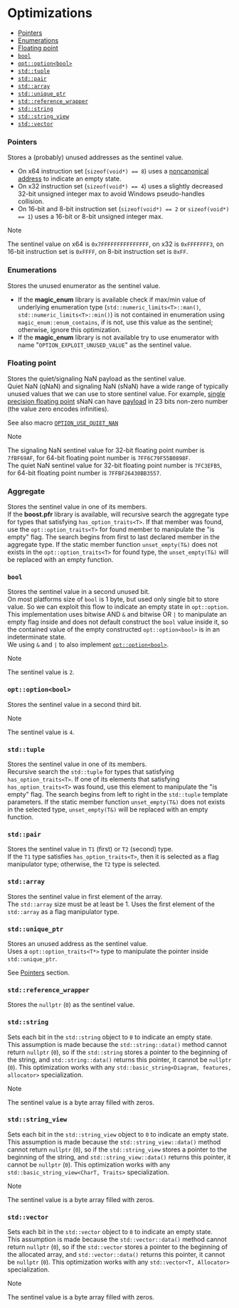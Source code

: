 
# Optimizations

- [Pointers](#pointers)
- [Enumerations](#enumerations)
- [Floating point](#floating-point)
- [`bool`](#bool)
- [`opt::option<bool>`](#optoptionbool)
- [`std::tuple`](#stdtuple)
- [`std::pair`](#stdpair)
- [`std::array`](#stdarray)
- [`std::unique_ptr`](#stdunique_ptr)
- [`std::reference_wrapper`](#stdreference_wrapper)
- [`std::string`](#stdstring)
- [`std::string_view`](#stdstring_view)
- [`std::vector`](#stdvector)

### Pointers
Stores a (probably) unused addresses as the sentinel value.
- On x64 instruction set (`sizeof(void*) == 8`) uses a [noncanonical address][] to indicate an empty state.
- On x32 instruction set (`sizeof(void*) == 4`) uses a slightly decreased 32-bit unsigned integer max to avoid Windows pseudo-handles collision.
- On 16-bit and 8-bit instruction set (`sizeof(void*) == 2` or `sizeof(void*) == 1`) uses a 16-bit or 8-bit unsigned integer max.
> [!NOTE]
> The sentinel value on x64 is `0x7FFFFFFFFFFFFFFF`, on x32 is `0xFFFFFFF3`, on 16-bit instruction set is `0xFFFF`, on 8-bit instruction set is `0xFF`.

[noncanonical address]: https://read.seas.harvard.edu/cs161/2023/doc/memory-layout/

### Enumerations
Stores the unused enumerator as the sentinel value.
- If the **magic_enum** library is available check if max/min value of underlying enumeration type (`std::numeric_limits<T>::man()`, `std::numeric_limits<T>::min()`) is not contained in enumeration using `magic_enum::enum_contains`, if is not, use this value as the sentinel; otherwise, ignore this optimization.
- If the **magic_enum** library is not available try to use enumerator with name "`OPTION_EXPLOIT_UNUSED_VALUE`"
as the sentinel value.

### Floating point
Stores the quiet/signaling NaN payload as the sentinel value. \
Quiet NaN (qNaN) and signaling NaN (sNaN) have a wide range of typically unused values that we can use to store sentinel value. For example, [single precision floating point][] sNaN can have [payload][NaN floating point] in 23 bits non-zero number (the value zero encodes infinities).

See also macro [`OPTION_USE_QUIET_NAN`](macros.md#option_use_quiet_nan)

> [!NOTE]
> The signaling NaN sentinel value for 32-bit floating point number is `7fBF69AF`, for 64-bit floating point number is `7FF6C79F55B0898F`. \
> The quiet NaN sentinel value for 32-bit floating point number is `7FC3EFB5`, for 64-bit floating point number is `7FFBF26430BB3557`.

[Single precision floating point]: https://en.wikipedia.org/wiki/Single-precision_floating-point_format
[NaN floating point]: https://en.wikipedia.org/wiki/NaN#Floating_point

### Aggregate
Stores the sentinel value in one of its members. \
If the **boost.pfr** library is available, will recursive search the aggregate type for types that satisfying `has_option_traits<T>`. If that member was found, use the `opt::option_traits<T>` for found member to manipulate the "is empty" flag. The search begins from first to last declared member in the aggregate type. If the static member function `unset_empty(T&)` does not exists in the `opt::option_traits<T>` for found type, the `unset_empty(T&)` will be replaced with an empty function.

### `bool`
Stores the sentinel value in a second unused bit. \
On most platforms size of `bool` is 1 byte, but used only single bit to store value. So we can exploit this flow to indicate an empty state in `opt::option`. This implementation uses bitwise AND `&` and bitwise OR `|` to manipulate an empty flag inside and does not default construct the `bool` value inside it, so the contained value of the empty constructed `opt::option<bool>` is in an indeterminate state. \
We using `&` and `|` to also implement [`opt::option<bool>`](#optoptionbool).
> [!NOTE]
> The sentinel value is `2`.

### `opt::option<bool>`
Stores the sentinel value in a second third bit.
> [!NOTE]
> The sentinel value is `4`.

### `std::tuple`
Stores the sentinel value in one of its members. \
Recursive search the `std::tuple` for types that satisfying `has_option_traits<T>`. If one of its elements that satisfying `has_option_traits<T>` was found, use this element to manipulate the "is empty" flag. The search begins from left to right in the `std::tuple` template parameters. If the static member function `unset_empty(T&)` does not exists in the selected type, `unset_empty(T&)` will be replaced with an empty function.

### `std::pair`
Stores the sentinel value in `T1` (first) or `T2` (second) type. \
If the `T1` type satisfies `has_option_traits<T>`, then it is selected as a flag manipulator type; otherwise, the `T2` type is selected.

### `std::array`
Stores the sentinel value in first element of the array. \
The `std::array` size must be at least be 1. Uses the first element of the `std::array` as a flag manipulator type.

### `std::unique_ptr`
Stores an unused address as the sentinel value. \
Uses a `opt::option_traits<T*>` type to manipulate the pointer inside `std::unique_ptr`.

See [Pointers](#pointers) section.

### `std::reference_wrapper`
Stores the `nullptr` (`0`) as the sentinel value.

### `std::string`
Sets each bit in the `std::string` object to `0` to indicate an empty state. \
This assumption is made because the `std::string::data()` method cannot return `nullptr` (`0`), so if the `std::string` stores a pointer to the beginning of the string, and `std::string::data()` returns this pointer, it cannot be `nullptr` (`0`). This optimization works with any `std::basic_string<Diagram, features, allocator>` specialization.

> [!NOTE]
> The sentinel value is a byte array filled with zeros.

### `std::string_view`
Sets each bit in the `std::string_view` object to `0` to indicate an empty state. \
This assumption is made because the `std::string_view::data()` method cannot return `nullptr` (`0`), so if the `std::string_view` stores a pointer to the beginning of the string, and `std::string_view::data()` returns this pointer, it cannot be `nullptr` (`0`). This optimization works with any `std::basic_string_view<CharT, Traits>` specialization.

> [!NOTE]
> The sentinel value is a byte array filled with zeros.

### `std::vector`
Sets each bit in the `std::vector` object to `0` to indicate an empty state. \
This assumption is made because the `std::vector::data()` method cannot return `nullptr` (`0`), so if the `std::vector` stores a pointer to the beginning of the allocated array, and `std::vector::data()` returns this pointer, it cannot be `nullptr` (`0`). This optimization works with any `std::vector<T, Allocator>` specialization.

> [!NOTE]
> The sentinel value is a byte array filled with zeros.
